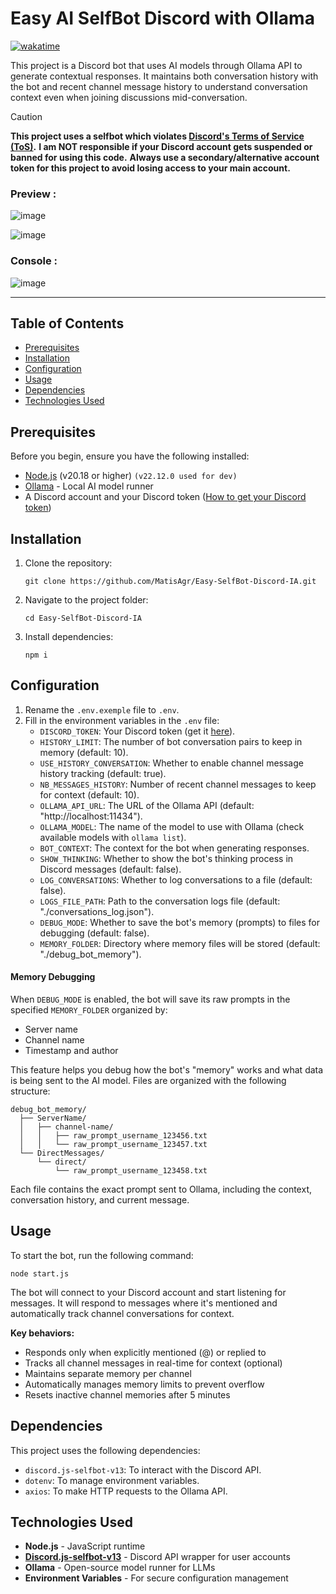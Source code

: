 # Easy AI SelfBot Discord with Ollama
[![wakatime](https://wakatime.com/badge/user/a16f794f-b91d-4818-8dfc-d768ce605ece/project/074b7170-1d87-4125-937c-fa7b6ac62600.svg)](https://wakatime.com/badge/user/a16f794f-b91d-4818-8dfc-d768ce605ece/project/074b7170-1d87-4125-937c-fa7b6ac62600)

This project is a Discord bot that uses AI models through Ollama API to generate contextual responses. It maintains both conversation history with the bot and recent channel message history to understand conversation context even when joining discussions mid-conversation.

> [!CAUTION]
> **This project uses a selfbot which violates [Discord's Terms of Service (ToS)](https://discord.com/terms).**
> **I am NOT responsible if your Discord account gets suspended or banned for using this code.**
> **Always use a secondary/alternative account token for this project to avoid losing access to your main account.**

<h3> Preview : </h3>

![image](https://github.com/user-attachments/assets/82f02218-0595-41bf-9963-c0cce5732fa1)

![image](https://github.com/user-attachments/assets/df9ec8d1-e80b-42f0-b72d-b507958f17ca)


<h3> Console : </h3>

![image](https://github.com/user-attachments/assets/d63ac241-5022-42ab-a4bb-db647e27b178)


---


## Table of Contents
- [Prerequisites](#prerequisites)
- [Installation](#installation)
- [Configuration](#configuration)
- [Usage](#usage)
- [Dependencies](#dependencies)
- [Technologies Used](#technologies-used)

## Prerequisites

Before you begin, ensure you have the following installed:
- [Node.js](https://nodejs.org/) (v20.18 or higher) `(v22.12.0 used for dev)`
- [Ollama](https://ollama.ai/download) - Local AI model runner
- A Discord account and your Discord token ([How to get your Discord token](https://gist.github.com/MarvNC/e601f3603df22f36ebd3102c501116c6))

## Installation

1. Clone the repository:
   ```
   git clone https://github.com/MatisAgr/Easy-SelfBot-Discord-IA.git
   ```
   
2. Navigate to the project folder:
   ```
   cd Easy-SelfBot-Discord-IA
   ```

3. Install dependencies:
   ```
   npm i
   ```

## Configuration

1. Rename the `.env.exemple` file to `.env`.
2. Fill in the environment variables in the `.env` file:
   - `DISCORD_TOKEN`: Your Discord token (get it [here](https://gist.github.com/MarvNC/e601f3603df22f36ebd3102c501116c6)).
   - `HISTORY_LIMIT`: The number of bot conversation pairs to keep in memory (default: 10).
   - `USE_HISTORY_CONVERSATION`: Whether to enable channel message history tracking (default: true).
   - `NB_MESSAGES_HISTORY`: Number of recent channel messages to keep for context (default: 10).
   - `OLLAMA_API_URL`: The URL of the Ollama API (default: "http://localhost:11434").
   - `OLLAMA_MODEL`: The name of the model to use with Ollama (check available models with `ollama list`).
   - `BOT_CONTEXT`: The context for the bot when generating responses.
   - `SHOW_THINKING`: Whether to show the bot's thinking process in Discord messages (default: false).
   - `LOG_CONVERSATIONS`: Whether to log conversations to a file (default: false).
   - `LOGS_FILE_PATH`: Path to the conversation logs file (default: "./conversations_log.json").
   - `DEBUG_MODE`: Whether to save the bot's memory (prompts) to files for debugging (default: false).
   - `MEMORY_FOLDER`: Directory where memory files will be stored (default: "./debug_bot_memory").

#### Memory Debugging

When `DEBUG_MODE` is enabled, the bot will save its raw prompts in the specified `MEMORY_FOLDER` organized by:
- Server name
- Channel name
- Timestamp and author

This feature helps you debug how the bot's "memory" works and what data is being sent to the AI model. Files are organized with the following structure:
```
debug_bot_memory/
  ├── ServerName/
  │   ├── channel-name/
  │   │   ├── raw_prompt_username_123456.txt
  │   │   └── raw_prompt_username_123457.txt
  └── DirectMessages/
      └── direct/
          └── raw_prompt_username_123458.txt
```

Each file contains the exact prompt sent to Ollama, including the context, conversation history, and current message.
## Usage

To start the bot, run the following command:
```
node start.js
```

The bot will connect to your Discord account and start listening for messages. It will respond to messages where it's mentioned and automatically track channel conversations for context.

**Key behaviors:**
- Responds only when explicitly mentioned (@) or replied to
- Tracks all channel messages in real-time for context (optional)
- Maintains separate memory per channel
- Automatically manages memory limits to prevent overflow
- Resets inactive channel memories after 5 minutes

## Dependencies

This project uses the following dependencies:
- `discord.js-selfbot-v13`: To interact with the Discord API. 
- `dotenv`: To manage environment variables.
- `axios`: To make HTTP requests to the Ollama API.

## Technologies Used

- **Node.js** - JavaScript runtime
- **[Discord.js-selfbot-v13](https://github.com/aiko-chan-ai/discord.js-selfbot-v13)** - Discord API wrapper for user accounts
- **Ollama** - Open-source model runner for LLMs
- **Environment Variables** - For secure configuration management
